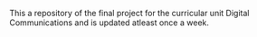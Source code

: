 This a repository of the final project for the curricular unit Digital Communications and is updated atleast once a week.

